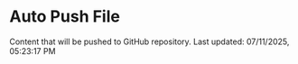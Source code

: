 # Auto Push File

Content that will be pushed to GitHub repository.
Last updated: 07/11/2025, 05:23:17 PM